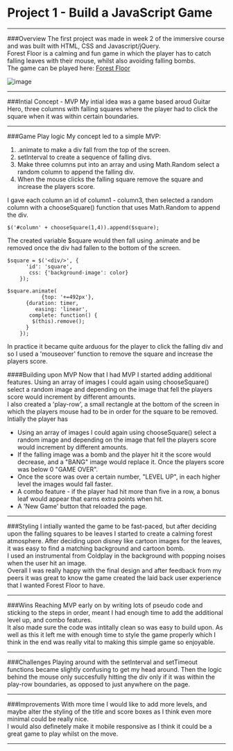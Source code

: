# Project 1 - Build a JavaScript Game
***

###Overview
The first project was made in week 2 of the immersive course and was built with HTML, CSS and Javascript/jQuery.  
Forest Floor is a calming and fun game in which the player has to catch falling leaves with their mouse, whilst also avoiding falling bombs.  
The game can be played here: [Forest Floor](https://afternoon-journey-42512.herokuapp.com/)

![image](http://imgur.com/mLDtaRv.png)

***

###Intial Concept - MVP
My intial idea was a game based aroud Guitar Hero, three columns with falling squares where the player had to click the square when it was within certain boundaries. 
***
###Game Play logic
My concept led to a simple MVP:  
1. .animate to make a div fall from the top of the screen.  
2. setInterval to create a sequence of falling divs.  
3. Make three columns put into an array and using Math.Random select a random column to append the falling div.  
4. When the mouse clicks the falling square remove the square and increase the players score.  

I gave each column an id of column1 - column3, then selected a random column with a chooseSquare() function that uses Math.Random to append the div.

```
$('#column' + chooseSquare(1,4)).append($square);
```
The created variable $square would then fall using .animate and be removed once the div had fallen to the bottom of the screen.

```
$square = $('<div/>', {
      'id': 'square',
       css: {'background-image': color}
    });
```
```
$square.animate(
           {top: '+=492px'},
      {duration: timer,
         easing: 'linear',
       complete: function() {
        $(this).remove();
      }
    });
```
In practice it became quite arduous for the player to click the falling div and so I used a 'mouseover' function to remove the square and increase the players score.

####Building upon MVP
Now that I had MVP I started adding additional features. Using an array of images I could again using chooseSquare() select a random image and depending on the image that fell the players score would increment by different amounts.  
I also created a 'play-row', a small rectangle at the bottom of the screen in which the players mouse had to be in order for the square to be removed.  
Intially the player has 

* Using an array of images I could again using chooseSquare() select a random image and depending on the image that fell the players score would increment by different amounts.
* If the falling image was a bomb and the player hit it the score would decrease, and a "BANG" image would replace it. Once the players score was below 0 "GAME OVER".
* Once the score was over a certain number, "LEVEL UP", in each higher level the images would fall faster.
* A combo feature - if the player had hit more than five in a row, a bonus leaf would appear that earns extra points when hit.
* A 'New Game' button that reloaded the page.

***
###Styling
I intially wanted the game to be fast-paced, but after deciding upon the falling squares to be leaves I started to create a calming forest atmosphere. After deciding upon disney like cartoon images for the leaves, it was easy to find a matching background and cartoon bomb.   
I used an instrumental from Coldplay in the background with popping noises when the user hit an image.  
Overall I was really happy with the final design and after feedback from my peers it was great to know the game created the laid back user experience that I wanted Forest Floor to have.
***

###Wins
Reaching MVP early on by writing lots of pseudo code and sticking to the steps in order, meant I had enough time to add the additional level up, and combo features.  
It also made sure the code was intitally clean so was easy to build upon. As well as this it left me with enough time to style the game properly which I think in the end was really vital to making this simple game so enjoyable.
***

###Challenges
Playing around with the setInterval and setTimeout functions became slightly confusing to get my head around. Then the logic behind the mouse only succesfully hitting the div only if it was within the play-row boundaries, as opposed to just anywhere on the page.
***

###Improvements
With more time I would like to add more levels, and maybe alter the styling of the title and score boxes as I think even more minimal could be really nice.   
I would also definetely make it mobile responsive as I think it could be a great game to play whilst on the move.
***
